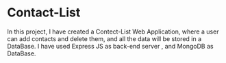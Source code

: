 # Contact-List
In this project, I have created a Contect-List Web Application, where a user can add contacts and delete them, and all the data will be stored in a DataBase. I have used Express JS as back-end server , and MongoDB as DataBase.
